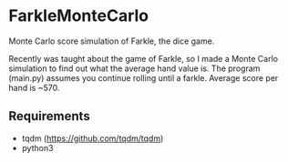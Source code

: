 # FarkleMonteCarlo
Monte Carlo score simulation of Farkle, the dice game.


Recently was taught about the game of Farkle, so I made a Monte Carlo simulation
to find out what the average hand value is. The program (main.py) assumes you
continue rolling until a farkle. Average score per hand is ~570.


## Requirements
- tqdm (https://github.com/tqdm/tqdm)
- python3